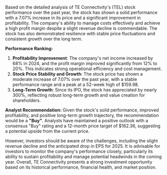 Based on the detailed analysis of TE Connectivity's (TEL) stock performance over the past year, the stock has shown a solid performance with a 7.07% increase in its price and a significant improvement in profitability. The company's ability to manage costs effectively and achieve a high profit margin despite a slight revenue decline is commendable. The stock has also demonstrated resilience with stable price fluctuations and consistent growth over the long term.

**Performance Ranking:**
1. **Profitability Improvement**: The company's net income increased by 68% in 2024, and the profit margin improved significantly from 12% to 20%. This indicates strong operational efficiency and cost management.
2. **Stock Price Stability and Growth**: The stock price has shown a moderate increase of 7.07% over the past year, with a stable performance range and a peak at a 52-week high of $159.98.
3. **Long-Term Growth**: Since its IPO, the stock has appreciated by nearly 300%, reflecting robust long-term growth and value creation for shareholders.

**Analyst Recommendation:**
Given the stock's solid performance, improved profitability, and positive long-term growth trajectory, the recommendation would be a **"Buy"**. Analysts have maintained a positive outlook with a consensus "Buy" rating and a 12-month price target of $162.36, suggesting a potential upside from the current price.

However, investors should be aware of the challenges, including the slight revenue decline and the anticipated drop in EPS for 2025. It is advisable for investors to monitor the company's performance closely, particularly its ability to sustain profitability and manage potential headwinds in the coming year. Overall, TE Connectivity presents a strong investment opportunity based on its historical performance, financial health, and market position.